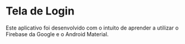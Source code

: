 # Tela de Login

Este aplicativo foi desenvolvido com o intuito de aprender a utilizar o Firebase da Google e o Android Material.
